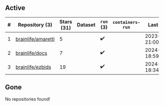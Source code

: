 ## Active
| # | Repository (3) | Stars (31) | Dataset | `run` (3) | `containers-run` | Last Modified |
| --- | --- | --- | --- | --- | --- | --- |
| 1 | [brainlife/amaretti](https://github.com/brainlife/amaretti) | 5 |  | :heavy_check_mark: |  | 2023-11-13 21:00:14+00:00 |
| 2 | [brainlife/docs](https://github.com/brainlife/docs) | 7 |  | :heavy_check_mark: |  | 2024-03-20 18:59:33+00:00 |
| 3 | [brainlife/ezbids](https://github.com/brainlife/ezbids) | 19 |  | :heavy_check_mark: |  | 2024-03-19 18:34:59+00:00 |

## Gone
No repositories found!

